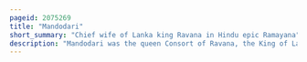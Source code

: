 ```yaml
---
pageid: 2075269
title: "Mandodari"
short_summary: "Chief wife of Lanka king Ravana in Hindu epic Ramayana"
description: "Mandodari was the queen Consort of Ravana, the King of Lanka, according to the Hindu Epic Ramayana. The Ramayana describes her as Beautiful, pious, and righteous. She is extolled as one of the Panchakanya, the Recital of whose Names is believed to dispel Sin."
---
```


